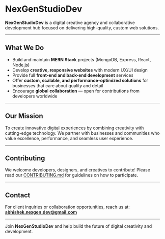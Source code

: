 # NexGenStudioDev

**NexGenStudioDev** is a digital creative agency and collaborative development hub focused on delivering high-quality, custom web solutions.

---

## What We Do

- Build and maintain **MERN Stack** projects (MongoDB, Express, React, Node.js)  
- Develop **creative, responsive websites** with modern UX/UI design  
- Provide full **front-end and back-end development** services  
- Offer **custom, scalable, and performance-optimized solutions** for businesses that care about quality and detail  
- Encourage **global collaboration** — open for contributions from developers worldwide

---

## Our Mission

To create innovative digital experiences by combining creativity with cutting-edge technology. We partner with businesses and communities who value excellence, performance, and seamless user experience.

---

## Contributing

We welcome developers, designers, and creatives to contribute! Please read our [CONTRIBUTING.md](CONTRIBUTING.md) for guidelines on how to participate.

---

## Contact

For client inquiries or collaboration opportunities, reach us at:  
**abhishek.nexgen.dev@gmail.com**

---

Join **NexGenStudioDev** and help build the future of digital creativity and development.
